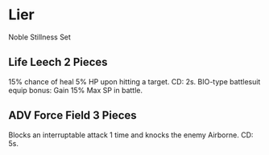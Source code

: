 # Lier

Noble Stillness Set

## Life Leech 2 Pieces

15% chance of heal 5% HP upon hitting a target. CD: 2s.
BIO-type battlesuit equip bonus: Gain 15% Max SP in battle.

## ADV Force Field 3 Pieces

Blocks an interruptable attack 1 time and knocks the enemy Airborne. CD: 5s.